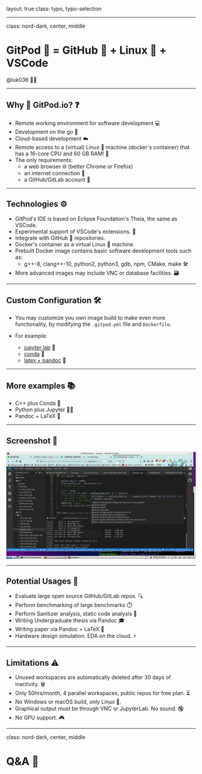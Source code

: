 layout: true
class: typo, typo-selection

---

class: nord-dark, center, middle

# GitPod 🍑 = GitHub 🐙 + Linux 🐧 + VSCode

@luk036 👨‍💻

---

## Why 🍑 GitPod.io? ❓

- Remote working environment for software development 💻
- Development on the go 🚀
- Cloud-based development ☁️
- Remote access to a (virtual) Linux 🐧 machine (docker's container)
  that has a 16-core CPU and 60 GB RAM! 💪
- The only requirements:
  - a web browser 🌐 (better Chrome or Firefox)
  - an internet connection 📶
  - a GitHub/GitLab account 🔑

---

## Technologies ⚙️

- GitPod's IDE is based on Eclipse Foundation's Theia, the same as VSCode.
- Experimental support of VSCode's extensions. 🔌
- Integrate with GitHub 🐙 repositories.
- Docker's container as a virtual Linux 🐧 machine.
- Prebuilt Docker image contains basic software development tools such as:
  - g++-8, clang++-10, python2, python3, gdb, npm, CMake, make 🛠️
- More advanced images may include VNC or database facilities. 🗃️

---

## Custom Configuration 🛠️

- You may customize you own image build to make even more
  functionality, by modifying the `.gitpod.yml` file and `Dockerfile`.

- For example:

  - [jupyter lab](https://github.com/jins-tkomoda/dash-and-jupyter-notebook-with-gitpod) 📓
  - [conda](https://github.com/mtvu/miniconda) 🐍
  - [latex + pandoc](https://github.com/luk036/ellipsoid-method) 📝

---

## More examples 📚

- C++ plus Conda 🐍
- Python plus Jupyter 🐍📓
- Pandoc + LaTeX 📝

---

## Screenshot 📸

![gitpod](gitpod.png)

---

## Potential Usages 🚀

- Evaluate large open source GitHub/GitLab repos. 🔍
- Perform benchmarking of large benchmarks ⏱️
- Perform Sanitizer analysis, static code analysis 🔎
- Writing Undergraduate thesis via Pandoc 🎓
- Writing paper via Pandoc + LaTeX 📄
- Hardware design simulation. EDA on the cloud. ⚡

---

## Limitations ⚠️

- Unused workspaces are automatically deleted after 30 days of inactivity. 🗑️
- Only 50hrs/month, 4 parallel workspaces, public repos for free plan. ⏳
- No Windows or macOS build, only Linux 🐧.
- Graphical output must be through VNC or JupyterLab. No sound. 🔇
- No GPU support. 🎮

---

class: nord-dark, center, middle

# Q&A 🎤
